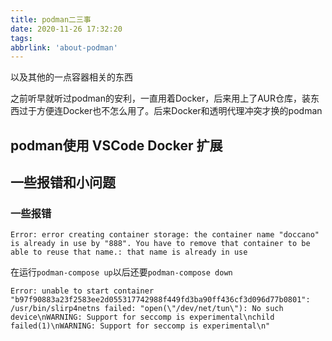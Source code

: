 ```yaml
---
title: podman二三事
date: 2020-11-26 17:32:20
tags:
abbrlink: 'about-podman'
---
```


以及其他的一点容器相关的东西

<!-- more -->

之前听早就听过podman的安利，一直用着Docker，后来用上了AUR仓库，装东西过于方便连Docker也不怎么用了。后来Docker和透明代理冲突才换的podman

## podman使用 VSCode Docker 扩展

## 一些报错和小问题

### 一些报错

```log
Error: error creating container storage: the container name "doccano" is already in use by "888". You have to remove that container to be able to reuse that name.: that name is already in use
```

在运行`podman-compose up`以后还要`podman-compose down`

```log
Error: unable to start container "b97f90883a23f2583ee2d055317742988f449fd3ba90ff436cf3d096d77b0801": /usr/bin/slirp4netns failed: "open(\"/dev/net/tun\"): No such device\nWARNING: Support for seccomp is experimental\nchild failed(1)\nWARNING: Support for seccomp is experimental\n"
```
